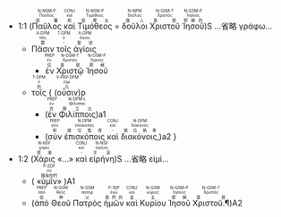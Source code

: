 - <rt>1:1</rt> (<RUBY><ruby><ruby>Παῦλος<rt>保羅</rt></ruby><rt>Παῦλος</rt></ruby><rt>N-NSM-P</rt></RUBY> <RUBY><ruby><ruby>καὶ<rt>和</rt></ruby><rt>καί</rt></ruby><rt>CONJ</rt></RUBY> <RUBY><ruby><ruby>Τιμόθεος<rt>提摩太</rt></ruby><rt>Τιμόθεος</rt></ruby><rt>N-NSM-P</rt></RUBY> = <RUBY><ruby><ruby>δοῦλοι<rt>僕人</rt></ruby><rt>δοῦλος</rt></ruby><rt>N-NPM</rt></RUBY> <RUBY><ruby><ruby>Χριστοῦ<rt>基督</rt></ruby><rt>Χριστός</rt></ruby><rt>N-GSM-T</rt></RUBY> <RUBY><ruby><ruby>Ἰησοῦ<rt>耶穌的</rt></ruby><rt>Ἰησοῦς</rt></ruby><rt>N-GSM-P</rt></RUBY>)S …省略 γράφω...
	- <RUBY><ruby><ruby>Πᾶσιν<rt>眾</rt></ruby><rt>πᾶς</rt></ruby><rt>A-DPM</rt></RUBY> <RUBY><ruby><ruby>τοῖς<rt>-</rt></ruby><rt>ὁ</rt></ruby><rt>T-DPM</rt></RUBY> <RUBY><ruby><ruby>ἁγίοις<rt>聖徒</rt></ruby><rt>ἅγιος</rt></ruby><rt>A-DPM</rt></RUBY> 
		- <RUBY><ruby><ruby>ἐν<rt>住</rt></ruby><rt>ἐν</rt></ruby><rt>PREP</rt></RUBY> <RUBY><ruby><ruby>Χριστῷ<rt>基督</rt></ruby><rt>Χριστός</rt></ruby><rt>N-DSM-T</rt></RUBY> <RUBY><ruby><ruby>Ἰησοῦ<rt>耶穌</rt></ruby><rt>Ἰησοῦς</rt></ruby><rt>N-DSM-P</rt></RUBY>
	- <RUBY><ruby><ruby>τοῖς<rt>的</rt></ruby><rt>ὁ</rt></ruby><rt>T-DPM</rt></RUBY> { <rt>(</rt><RUBY><ruby><ruby>οὖσιν<rt>凡</rt></ruby><rt>εἰμί</rt></ruby><rt>V-PAP-DPM</rt></RUBY><rt>)p</rt> 
		- <rt>(</rt><RUBY><ruby><ruby>ἐν<rt>在</rt></ruby><rt>ἐν</rt></ruby><rt>PREP</rt></RUBY> <RUBY><ruby><ruby>Φιλίπποις<rt>腓立比</rt></ruby><rt>Φίλιπποι</rt></ruby><rt>N-DPM-L</rt></RUBY><rt>)a1</rt> 
		- <rt>(</rt><RUBY><ruby><ruby>σὺν<rt>和</rt></ruby><rt>σύν</rt></ruby><rt>PREP</rt></RUBY> <RUBY><ruby><ruby>ἐπισκόποις<rt>諸位監督</rt></ruby><rt>ἐπίσκοπος</rt></ruby><rt>N-DPM</rt></RUBY> <RUBY><ruby><ruby>καὶ<rt>-</rt></ruby><rt>καί</rt></ruby><rt>CONJ</rt></RUBY> <RUBY><ruby><ruby>διακόνοις‚<rt>諸位執事</rt></ruby><rt>διάκονος</rt></ruby><rt>N-DPM</rt></RUBY><rt>)a2</rt> }
- <rt>1:2</rt> (<RUBY><ruby><ruby>Χάρις<rt>恩惠</rt></ruby><rt>χάρις</rt></ruby><rt>N-NSF</rt></RUBY> «...» <RUBY><ruby><ruby>καὶ<rt>-</rt></ruby><rt>καί</rt></ruby><rt>CONJ</rt></RUBY> <RUBY><ruby><ruby>εἰρήνη<rt>平安</rt></ruby><rt>εἰρήνη</rt></ruby><rt>N-NSF</rt></RUBY>)S ...省略 εἰμί...
	- ( «<RUBY><ruby><ruby>ὑμῖν<rt>歸與你們</rt></ruby><rt>σύ</rt></ruby><rt>P-2DP</rt></RUBY>» )A1 
	- (<RUBY><ruby><ruby>ἀπὸ<rt>從</rt></ruby><rt>ἀπό</rt></ruby><rt>PREP</rt></RUBY> <RUBY><ruby><ruby>Θεοῦ<rt>神</rt></ruby><rt>θεός</rt></ruby><rt>N-GSM</rt></RUBY> <RUBY><ruby><ruby>Πατρὸς<rt>父</rt></ruby><rt>πατήρ</rt></ruby><rt>N-GSM</rt></RUBY> <RUBY><ruby><ruby>ἡμῶν<rt>我們的</rt></ruby><rt>ἐγώ</rt></ruby><rt>P-1GP</rt></RUBY> <RUBY><ruby><ruby>καὶ<rt>並</rt></ruby><rt>καί</rt></ruby><rt>CONJ</rt></RUBY> <RUBY><ruby><ruby>Κυρίου<rt>主</rt></ruby><rt>κύριος</rt></ruby><rt>N-GSM</rt></RUBY> <RUBY><ruby><ruby>Ἰησοῦ<rt>耶穌</rt></ruby><rt>Ἰησοῦς</rt></ruby><rt>N-GSM-P</rt></RUBY> <RUBY><ruby><ruby>Χριστοῦ.¶<rt>基督</rt></ruby><rt>Χριστός</rt></ruby><rt>N-GSM-T</rt></RUBY>)A2